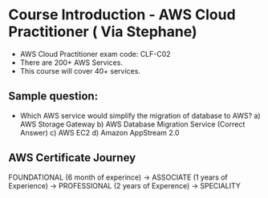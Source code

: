 # Course Introduction - AWS Cloud Practitioner ( Via Stephane)
- AWS Cloud Practitioner exam code: CLF-C02
- There are 200+ AWS Services.
- This course will cover 40+ services.

## Sample question:
* Which AWS service would simplify the migration of database to AWS? 
  a) AWS Storage Gateway
  b) AWS Database Migration Service    (Correct Answer)
  c) AWS EC2
  d) Amazon AppStream 2.0

## AWS Certificate Journey
FOUNDATIONAL (6 month of experince) -> ASSOCIATE (1 years of Experience) -> PROFESSIONAL (2 years of Experence) -> SPECIALITY
